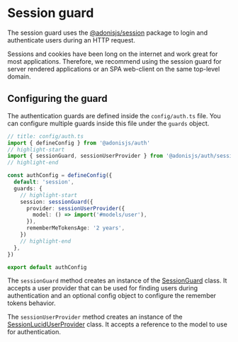 # Session guard
The session guard uses the [@adonisjs/session](../http/session.md) package to login and authenticate users during an HTTP request.

Sessions and cookies have been long on the internet and work great for most applications. Therefore, we recommend using the session guard for server rendered applications or an SPA web-client on the same top-level domain.

## Configuring the guard
The authentication guards are defined inside the `config/auth.ts` file. You can configure multiple guards inside this file under the `guards` object.

```ts
// title: config/auth.ts
import { defineConfig } from '@adonisjs/auth'
// highlight-start
import { sessionGuard, sessionUserProvider } from '@adonisjs/auth/session'
// highlight-end

const authConfig = defineConfig({
  default: 'session',
  guards: {
    // highlight-start
    session: sessionGuard({
      provider: sessionUserProvider({
        model: () => import('#models/user'),
      }),
      rememberMeTokensAge: '2 years',
    })
    // highlight-end
  },
})

export default authConfig
```

The `sessionGuard` method creates an instance of the [SessionGuard](https://github.com/adonisjs/auth/blob/main/modules/session_guard/guard.ts) class. It accepts a user provider that can be used for finding users during authentication and an optional config object to configure the remember tokens behavior.

The `sessionUserProvider` method creates an instance of the [SessionLucidUserProvider](https://github.com/adonisjs/auth/blob/next/modules/session_guard/user_providers/lucid.ts) class. It accepts a reference to the model to use for authentication.

